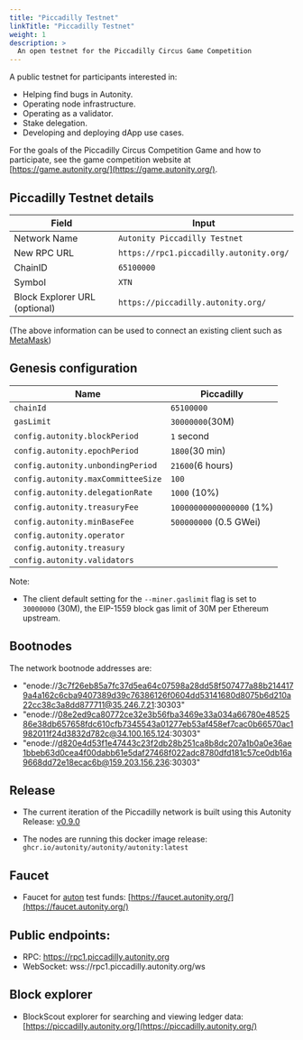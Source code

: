 ```yaml
---
title: "Piccadilly Testnet"
linkTitle: "Piccadilly Testnet"
weight: 1
description: >
  An open testnet for the Piccadilly Circus Game Competition
---
```


A public testnet for participants interested in:

- Helping find bugs in Autonity.
- Operating node infrastructure.
- Operating as a validator.
- Stake delegation.
- Developing and deploying dApp use cases.

For the goals of the Piccadilly Circus Competition Game and how to participate, see the game competition website at [https://game.autonity.org/](https://game.autonity.org/).

## Piccadilly Testnet details

|**Field**|**Input**|
|------|----------|
|Network Name|`Autonity Piccadilly Testnet`|
|New RPC URL|`https://rpc1.piccadilly.autonity.org/`|
|ChainID |`65100000`|
|Symbol|`XTN`|
|Block Explorer URL (optional)|`https://piccadilly.autonity.org/`|

(The above information can be used to connect an existing client such as [MetaMask](https://metamask.zendesk.com/hc/en-us/articles/360043227612-How-to-add-a-custom-network-RPC))

## Genesis configuration

| Name                               | Piccadilly                    |
| ---------------------------------- | ----------------------------- |
| `chainId`                          | `65100000`                    |
| `gasLimit`                         | `30000000`(30M)               |
| `config.autonity.blockPeriod`      | `1` second                    |
| `config.autonity.epochPeriod`      | `1800`(30 min)                |
| `config.autonity.unbondingPeriod`  | `21600`(6 hours)              |
| `config.autonity.maxCommitteeSize` | `100`                         |
| `config.autonity.delegationRate`   | `1000` (10%)                  |
| `config.autonity.treasuryFee`      | `10000000000000000` (1%)      |
| `config.autonity.minBaseFee`       | `500000000` (0.5 GWei)        |
| `config.autonity.operator`         |  |  |
| `config.autonity.treasury`         |  |  |
| `config.autonity.validators`       |  |  |

Note:

- The client default setting for the `--miner.gaslimit` flag is set to `30000000` (30M), the EIP-1559 block gas limit of 30M per Ethereum upstream.


## Bootnodes

The network bootnode addresses are:

- "enode://3c7f26eb85a7fc37d5ea64c07598a28dd58f507477a88b2144179a4a162c6cba9407389d39c76386126f0604dd53141680d8075b6d210a22cc38c3a8dd877711@35.246.7.21:30303"
- "enode://08e2ed9ca80772ce32e3b56fba3469e33a034a66780e4852586e38db657658fdc610cfb7345543a01277eb53af458ef7cac0b66570ac1982011f24d3832d782c@34.100.165.124:30303"
- "enode://d820e4d53f1e47443c23f2db28b251ca8b8dc207a1b0a0e36ae1bbeb63d0cea4f00dabb61e5daf27468f022adc8780dfd181c57ce0db16a9668dd72e18ecac6b@159.203.156.236:30303"

## Release

- The current iteration of the Piccadilly network is built using this Autonity Release: [v0.9.0](https://github.com/autonity/autonity/releases/tag/v0.9.0)

- The nodes are running this docker image release: `ghcr.io/autonity/autonity/autonity:latest`

## Faucet

- Faucet for [auton](/autonity/protocol-assets/auton) test funds: [https://faucet.autonity.org/](https://faucet.autonity.org/)

## Public endpoints:

- RPC: https://rpc1.piccadilly.autonity.org
- WebSocket: wss://rpc1.piccadilly.autonity.org/ws

## Block explorer

- BlockScout explorer for searching and viewing ledger data: [https://piccadilly.autonity.org/](https://piccadilly.autonity.org/)
